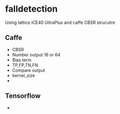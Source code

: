# falldetection

Using lattice iCE40 UltraPlus and caffe CBSR strucutre

## Caffe

* CBSR
* Number output 16 or 64
* Bias term
* TP,FP,TN,FN
* Compare output
* kernel_size
* 


## Tensorflow
* 
